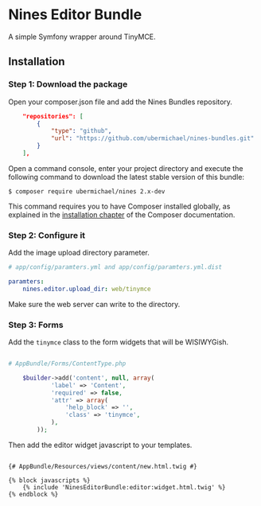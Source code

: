 Nines Editor Bundle
===================

A simple Symfony wrapper around TinyMCE.

Installation
------------

### Step 1: Download the package

Open your composer.json file and add the Nines Bundles repository.

```json
    "repositories": [
        {
            "type": "github",
            "url": "https://github.com/ubermichael/nines-bundles.git"
        }
    ],

```

Open a command console, enter your project directory and execute the
following command to download the latest stable version of this bundle:

```console
$ composer require ubermichael/nines 2.x-dev
   ```

This command requires you to have Composer installed globally, as explained
in the [installation chapter](https://getcomposer.org/doc/00-intro.md)
of the Composer documentation.

### Step 2: Configure it

Add the image upload directory parameter.

```yaml
# app/config/paramters.yml and app/config/paramters.yml.dist

paramters:
    nines.editor.upload_dir: web/tinymce
```

Make sure the web server can write to the directory.

### Step 3: Forms

Add the ``tinymce`` class to the form widgets that will be WISIWYGish.

```php

# AppBundle/Forms/ContentType.php

    $builder->add('content', null, array(
            'label' => 'Content',
            'required' => false,
            'attr' => array(
                'help_block' => '',
                'class' => 'tinymce',
            ),
        ));
```

Then add the editor widget javascript to your templates.

```twig

{# AppBundle/Resources/views/content/new.html.twig #}

{% block javascripts %}
    {% include 'NinesEditorBundle:editor:widget.html.twig' %}
{% endblock %}

```
